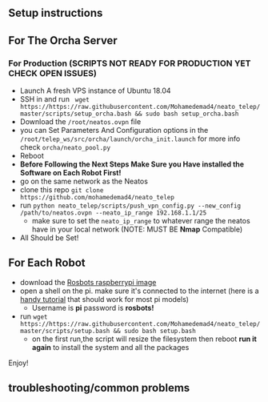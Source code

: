 ## Setup instructions 
## For The Orcha Server

### For Production (SCRIPTS NOT READY FOR PRODUCTION YET CHECK OPEN ISSUES)
  - Launch A fresh VPS instance of Ubuntu 18.04 
  - SSH in and run ``` wget https://https://raw.githubusercontent.com/Mohamedemad4/neato_telep/master/scripts/setup_orcha.bash && sudo bash setup_orcha.bash```
  - Download the ```/root/neatos.ovpn``` file
  - you can Set Parameters And Configuration options in the ```/root/telep_ws/src/orcha/launch/orcha_init.launch``` for more info check ```orcha/neato_pool.py```
  - Reboot
  - **Before Following the Next Steps Make Sure you Have installed the Software on Each Robot First!**
  - go on the same network as the Neatos
  - clone this repo ```git clone https://github.com/mohamedemad4/neato_telep```
  - run ```python neato_telep/scripts/push_vpn_config.py --new_config /path/to/neatos.ovpn --neato_ip_range 192.168.1.1/25``` 
    - make sure to set the ```neato_ip_range``` to whatever range the neatos have in your local network (NOTE: MUST BE **Nmap** Compatible)
  - All Should be Set!

## For Each Robot
- download the [Rosbots raspberrypi image](https://github.com/ROSbots/rosbots_setup_tools)
- open a shell on the pi. make sure it's connected to the internet (here is a [handy tutorial](https://desertbot.io/blog/headless-raspberry-pi-3-bplus-ssh-wifi-setup) that should work for most pi models)
    - Username is **pi** password is **rosbots!**
- run ```wget https://https://raw.githubusercontent.com/Mohamedemad4/neato_telep/master/scripts/setup.bash && sudo bash setup.bash``` 
    - on the first run,the script will resize the filesystem then reboot **run it again** to install the system and all the packages

Enjoy!

## troubleshooting/common problems
